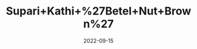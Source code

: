 ---
title: 'Supari+Kathi+%27Betel+Nut+Brown%27'
date: '2022-09-15' 
metatag: '' 
inventory: '0' 
draft: false 
# meta description 
shortDescripton: ''
description: 'Herb'
longdescription: ''
featured: True
# product Price
price: '40.0'
# Product Short Description
shortDescription: ''
productID: 'C6243ECA-972C-ED11-9968-005056B3A416'
type: 'products'
category: 'Herb' 
thumnailproduct: 'https://aminsaddiquidawakhana.eralive.net/images/products/C6243ECA-972C-ED11-9968-005056B3A4161.png' 
images:
  - image: 'images/products/C6243ECA-972C-ED11-9968-005056B3A4161.png'  
Variants:
---